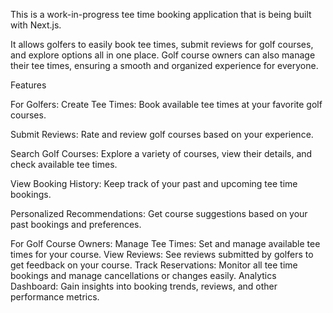 This is a work-in-progress tee time booking application that is being built with Next.js.

It allows golfers to easily book tee times, submit reviews for golf courses, and explore options all in one place. Golf course owners can also manage their tee times, ensuring a smooth and organized experience for everyone.

Features

For Golfers:
Create Tee Times: Book available tee times at your favorite golf courses.

Submit Reviews: Rate and review golf courses based on your experience.

Search Golf Courses: Explore a variety of courses, view their details, and check available tee times.

View Booking History: Keep track of your past and upcoming tee time bookings.

Personalized Recommendations: Get course suggestions based on your past bookings and preferences.

For Golf Course Owners:
Manage Tee Times: Set and manage available tee times for your course.
View Reviews: See reviews submitted by golfers to get feedback on your course.
Track Reservations: Monitor all tee time bookings and manage cancellations or changes easily.
Analytics Dashboard: Gain insights into booking trends, reviews, and other performance metrics.
